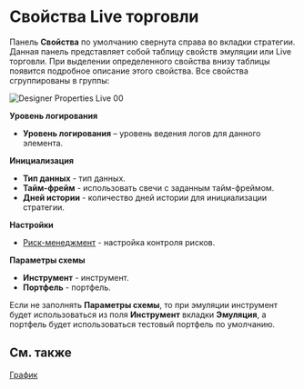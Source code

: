 # Свойства Live торговли

Панель **Свойства** по умолчанию свернута справа во вкладки стратегии. Данная панель представляет собой таблицу свойств эмуляции или Live торговли. При выделении определенного свойства внизу таблицы появится подробное описание этого свойства. Все свойства сгруппированы в группы:

![Designer Properties Live 00](~/images/Designer_Properties_Live_00.png)

**Уровень логирования**

- **Уровень логирования** – уровень ведения логов для данного элемента.

**Инициализация**

- **Тип данных** \- тип данных.
- **Тайм\-фрейм** \- использовать свечи с заданным тайм\-фреймом.
- **Дней истории** \- количество дней истории для инициализации стратегии. 

**Настройки**

- [Риск\-менеджмент](Designer_Risk_Rule.md) \- настройка контроля рисков.

**Параметры схемы**

- **Инструмент** \- инструмент.
- **Портфель** \- портфель.

Если не заполнять **Параметры схемы**, то при эмуляции инструмент будет использоваться из поля **Инструмент** вкладки **Эмуляция**, а портфель будет использоваться тестовый портфель по умолчанию.

## См. также

[График](Designer_Chart.md)
